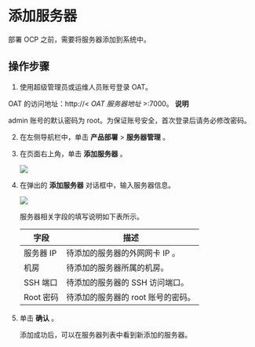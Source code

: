 添加服务器 
==========================

部署 OCP 之前，需要将服务器添加到系统中。

操作步骤 
-------------

1. 使用超级管理员或运维人员账号登录 OAT。

   




OAT 的访问地址：http://\< *OAT 服务器地址* \>:7000。
**说明**



admin 账号的默认密码为 root。为保证账号安全，首次登录后请务必修改密码。

2. 在左侧导航栏中，单击 **产品部署** \> **服务器管理** 。

   

3. 在页面右上角，单击 **添加服务器** 。

   ![](https://help-static-aliyun-doc.aliyuncs.com/assets/img/zh-CN/1961607061/p187896.png)
   




<!-- -->

4. 在弹出的 **添加服务器** 对话框中，输入服务器信息。

   ![](https://help-static-aliyun-doc.aliyuncs.com/assets/img/zh-CN/1961607061/p187897.png)

   服务器相关字段的填写说明如下表所示。
   

   |   字段    |          描述          |
   |---------|----------------------|
   | 服务器 IP  | 待添加的服务器的外网网卡 IP 。    |
   | 机房      | 待添加的服务器所属的机房。        |
   | SSH 端口  | 待添加的服务器的 SSH 访问端口。   |
   | Root 密码 | 待添加的服务器的 root 账号的密码。 |

   




<!-- -->

5. 单击 **确认** 。

   添加成功后，可以在服务器列表中看到新添加的服务器。
   




